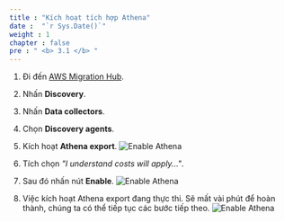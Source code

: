 ```yaml
---
title : "Kích hoạt tích hợp Athena"
date :  "`r Sys.Date()`" 
weight : 1 
chapter : false
pre : " <b> 3.1 </b> "
---
```


1. Đi đến [AWS Migration Hub](https://us-west-2.console.aws.amazon.com/migrationhub/home?region=us-west-2).
2. Nhấn **Discovery**.
3. Nhấn **Data collectors**.
4. Chọn **Discovery agents**.
5. Kích hoạt **Athena export**.
![Enable Athena](/images/3.discoveryexistinginfra/3.1enableathena/3.1.1enableathena.png?width=90pc)

6. Tích chọn *"I understand costs will apply..."*.
7. Sau đó nhấn nút **Enable**.
![Enable Athena](/images/3.discoveryexistinginfra/3.1enableathena/3.1.2enableathena.png?width=90pc)

8. Việc kích hoạt Athena export đang thực thi. Sẽ mất vài phút để hoàn thành, chúng ta có thể tiếp tục các bước tiếp theo.
![Enable Athena](/images/3.discoveryexistinginfra/3.1enableathena/3.1.3enableathena.png?width=90pc)
